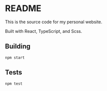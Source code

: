 # README

This is the source code for my personal website.

Built with React, TypeScript, and Scss.

## Building

```npm start```

## Tests

```npm test```